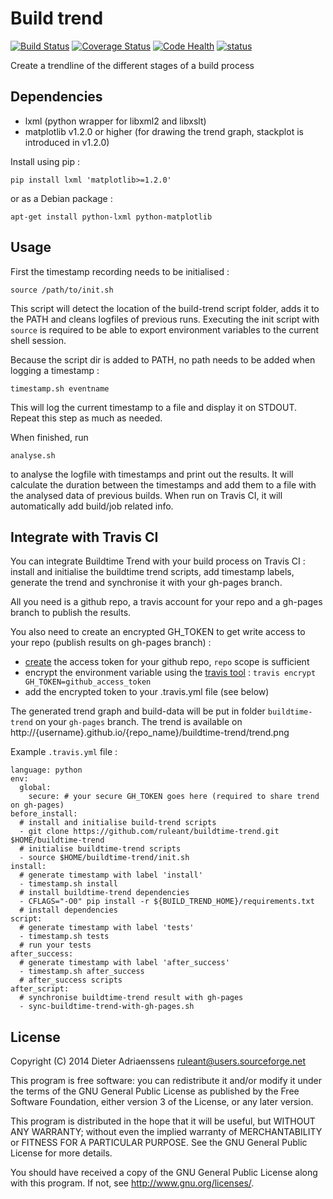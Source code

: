 Build trend
===========

[![Build Status](https://travis-ci.org/ruleant/buildtime-trend.svg)](https://travis-ci.org/ruleant/buildtime-trend)
[![Coverage Status](https://coveralls.io/repos/ruleant/buildtime-trend/badge.png?branch=master)](https://coveralls.io/r/ruleant/buildtime-trend?branch=master)
[![Code Health](https://landscape.io/github/ruleant/buildtime-trend/master/landscape.png)](https://landscape.io/github/ruleant/buildtime-trend/master)
[![status](https://sourcegraph.com/api/repos/github.com/ruleant/buildtime-trend/badges/status.png)](https://sourcegraph.com/github.com/ruleant/buildtime-trend)

Create a trendline of the different stages of a build process

Dependencies
------------

- lxml (python wrapper for libxml2 and libxslt)
- matplotlib v1.2.0 or higher (for drawing the trend graph, stackplot is introduced in v1.2.0)

Install using pip :

`pip install lxml 'matplotlib>=1.2.0'`

or as a Debian package :

`apt-get install python-lxml python-matplotlib`

Usage
-----

First the timestamp recording needs to be initialised :

`source /path/to/init.sh`

This script will detect the location of the build-trend script folder,
adds it to the PATH and cleans logfiles of previous runs.
Executing the init script with `source` is required to be able to export environment variables to the current shell session.

Because the script dir is added to PATH, no path needs to be added
when logging a timestamp :

`timestamp.sh eventname`

This will log the current timestamp to a file and display it on STDOUT.
Repeat this step as much as needed.

When finished, run 

`analyse.sh`

to analyse the logfile with timestamps and print out the results.
It will calculate the duration between the timestamps and add them to
a file with the analysed data of previous builds.
When run on Travis CI, it will automatically add build/job related info.

Integrate with Travis CI
------------------------

You can integrate Buildtime Trend with your build process on Travis CI : 
install and initialise the buildtime trend scripts, add timestamp labels, generate the trend
and synchronise it with your gh-pages branch.

All you need is a github repo, a travis account for your repo and a gh-pages branch to publish the results.

You also need to create an encrypted GH_TOKEN to get write access to your repo (publish results on gh-pages branch) :
- [create](https://github.com/settings/applications) the access token for your github repo, `repo` scope is sufficient
- encrypt the environment variable using the [travis tool](http://docs.travis-ci.com/user/encryption-keys/) :
`travis encrypt GH_TOKEN=github_access_token`
- add the encrypted token to your .travis.yml file (see below)
 
The generated trend graph and build-data will be put in folder `buildtime-trend` on your `gh-pages` branch.
The trend is available on http://{username}.github.io/{repo_name}/buildtime-trend/trend.png

Example `.travis.yml` file :

    language: python
    env:
      global:
        secure: # your secure GH_TOKEN goes here (required to share trend on gh-pages)
    before_install:
      # install and initialise build-trend scripts
      - git clone https://github.com/ruleant/buildtime-trend.git $HOME/buildtime-trend
      # initialise buildtime-trend scripts
      - source $HOME/buildtime-trend/init.sh
    install:
      # generate timestamp with label 'install'
      - timestamp.sh install
      # install buildtime-trend dependencies
      - CFLAGS="-O0" pip install -r ${BUILD_TREND_HOME}/requirements.txt
      # install dependencies
    script:
      # generate timestamp with label 'tests'
      - timestamp.sh tests
      # run your tests
    after_success:
      # generate timestamp with label 'after_success'
      - timestamp.sh after_success
      # after_success scripts
    after_script:
      # synchronise buildtime-trend result with gh-pages
      - sync-buildtime-trend-with-gh-pages.sh

License
-------

Copyright (C) 2014 Dieter Adriaenssens <ruleant@users.sourceforge.net>

This program is free software: you can redistribute it and/or modify
it under the terms of the GNU General Public License as published by
the Free Software Foundation, either version 3 of the License, or
any later version.

This program is distributed in the hope that it will be useful,
but WITHOUT ANY WARRANTY; without even the implied warranty of
MERCHANTABILITY or FITNESS FOR A PARTICULAR PURPOSE.  See the
GNU General Public License for more details.

You should have received a copy of the GNU General Public License
along with this program.  If not, see <http://www.gnu.org/licenses/>.
